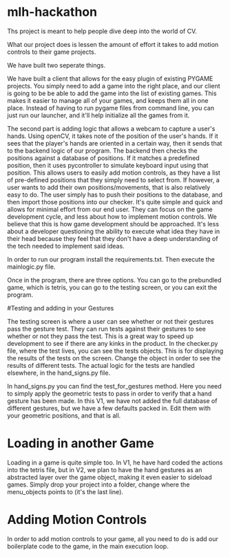 # mlh-hackathon


Ths project is meant to help people dive deep into the world of CV.

What our project does is lessen the amount of effort it takes to add motion controls to their game projects.

We have built two seperate things.

We have built a client that allows for the easy plugin of existing PYGAME projects. You simply need to add a game into the right place, and our client is going to be
be able to add the game into the list of existing games. This makes it easier to manage all of your games, and keeps them all in one place. Instead of
having to run pygame files from command line, you can just run our launcher, and it'll help initialize all the games from it.

The second part is adding logic that allows a webcam to capture a user's hands. Using openCV, it takes note of the position of the user's hands. If it sees that the
player's hands are oriented in a certain way, then it sends that to the backend logic of our program. The backend then checks the positions against a database
of positions. If it matches a predefined position, then it uses pycontroller to simulate keyboard input using that position. This allows users to easily add motion
controls, as they have a list of pre-defined positions that they simply need to select from. If however, a user wants to add their own positions/movements, that is also
relatively easy to do. The user simply has to push their positions to the database, and then import those positions into our checker. It's quite simple and quick
and allows for minimal effort from our end user. They can focus on the game development cycle, and less about how to implement motion controls. We believe
that this is how game development should be approached. It's less about a developer questioning the ability to execute what idea they have in their head because
they feel that they don't have a deep understanding of the tech needed to implement said ideas. 


In order to run our program install the requirements.txt. Then execute the mainlogic.py file.


Once in the program, there are three options. You can go to the prebundled game, which is tetris, you can go to the testing screen, or you can exit the program.




#Testing and adding in your Gestures 

The testing screen is where a user can see whether or not their gestures pass the gesture test. They can run tests against their gestures to see whether or not they
pass the test. This is a great way to speed up development to see if there are any kinks in the product. In the checker.py file, where the test lives, you can see
the tests objects. This is for displaying the results of the tests on the screen. Change the object in order to see the results of different tests. The actual logic for the tests are handled elsewhere, in the hand_signs.py file.


In hand_signs.py you can find the test_for_gestures method. Here you need to simply apply the geometric tests to pass in order to verify that a hand gesture has been
made. In this V1, we have not added the full database of different gestures, but we have a few defaults packed in. Edit them with your geometric positions, and that is all.



# Loading in another Game
Loading in a game is quite simple too. In V1, he have hard coded the actions into the tetris file, but in V2, we plan to have the hand gestures as an abstracted layer over the game object, making it even easier to sideload games. Simply drop your project into a folder, change where the menu_objects points to (it's the last line).




# Adding Motion Controls
In order to add motion controls to your game, all you need to do is add our boilerplate code to the game, in the main execution loop. 










